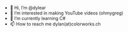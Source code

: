 - 👋 Hi, I’m @dylear
- 👀 I’m interested in making YouTube videos (ohmygreg)
- 🌱 I’m currently learning C#
- 📫 How to reach me dylan(at)colorworks.ch

<!---
dylear/dylear is a ✨ special ✨ repository because its `README.md` (this file) appears on your GitHub profile.
You can click the Preview link to take a look at your changes.
--->
